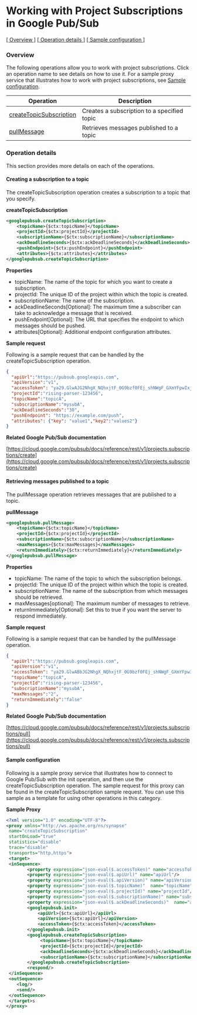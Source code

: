 # Working with Project Subscriptions in Google Pub/Sub

[[  Overview ]](#overview)  [[ Operation details ]](#operation-details)  [[  Sample configuration  ]](#sample-configuration)

### Overview 

The following operations allow you to work with project subscriptions. Click an operation name to see details on how to use it.
For a sample proxy service that illustrates how to work with project subscriptions, see [Sample configuration](#sample-configuration).

| Operation        | Description |
| ------------- |-------------|
| [createTopicSubscription](#creating-a-subscription-to-a-topic)    | Creates a subscription to a specified topic |
| [pullMessage](#retrieving-messages-published-to-a-topic)      | Retrieves messages published to a topic     |

### Operation details

This section provides more details on each of the operations.

#### Creating a subscription to a topic
The createTopicSubscription operation creates a subscription to a topic that you specify.

**createTopicSubscription**
```xml
<googlepubsub.createTopicSubscription>
    <topicName>{$ctx:topicName}</topicName>
    <projectId>{$ctx:projectId}</projectId>
    <subscriptionName>{$ctx:subscriptionName}</subscriptionName>
    <ackDeadlineSeconds>{$ctx:ackDeadlineSeconds}</ackDeadlineSeconds>
    <pushEndpoint>{$ctx:pushEndpoint}</pushEndpoint>
    <attributes>{$ctx:attributes}</attributes>
</googlepubsub.createTopicSubscription>
```

**Properties**
* topicName: The name of the topic for which you want to create a subscription.
* projectId: The unique ID of the project within which the topic is created.
* subscriptionName: The name of the subscription.
* ackDeadlineSeconds[Optional]: The maximum time a subscriber can take to acknowledge a message that is received.
* pushEndpoint[Optional]: The URL that specifies the endpoint to which messages should be pushed.
* attributes[Optional]: Additional endpoint configuration attributes.

**Sample request**

Following is a sample request that can be handled by the createTopicSubscription operation.

```json
{
  "apiUrl":"https://pubsub.googleapis.com",
  "apiVersion":"v1",
  "accessToken": "ya29.GlwAJG2NhgX_NQhxjtF_0G9bzf0FEj_shNWgF_GXmYFpwIxjeYQF0XQXukforOeyTAHoFfSQW0x-OrrZ2lj47Z6k6DAYZuUv3ZhJMl-ll4mvouAbc",
  "projectId":"rising-parser-123456",
  "topicName":"topicA",
  "subscriptionName":"mysubA",
  "ackDeadlineSeconds":"30",
  "pushEndpoint": "https://example.com/push",
  "attributes": {"key": "value1","key2":"values2"}
}
```

**Related Google Pub/Sub documentation**

[https://cloud.google.com/pubsub/docs/reference/rest/v1/projects.subscriptions/create](https://cloud.google.com/pubsub/docs/reference/rest/v1/projects.subscriptions/create)

#### Retrieving messages published to a topic

The pullMessage operation retrieves messages that are published to a topic. 

**pullMessage**
```xml
<googlepubsub.pullMessage>
    <topicName>{$ctx:topicName}</topicName>
    <projectId>{$ctx:projectId}</projectId>
    <subscriptionName>{$ctx:subscriptionName}</subscriptionName>
    <maxMessages>{$ctx:maxMessages}</maxMessages>
    <returnImmediately>{$ctx:returnImmediately}</returnImmediately>
</googlepubsub.pullMessage>
```

**Properties**
* topicName: The name of the topic to which the subscription belongs.
* projectId: The unique ID of the project within which the topic is created.
* subscriptionName: The name of the subscription from which messages should be retrieved.
* maxMessages[optional]: The maximum number of messages to retrieve.
* returnImmediately[Optional]: Set this to true if you want the server to respond immediately.

**Sample request**

Following is a sample request that can be handled by the pullMessage operation.

```json
{
  "apiUrl":"https://pubsub.googleapis.com",
  "apiVersion":"v1",
  "accessToken": "ya29.GlwABbJG2NhgX_NQhxjtF_0G9bzf0FEj_shNWgF_GXmYFpwIxjeYQF0XjcrJukforOeyTAHoFfSQW0x-OrrZ2lj47Z6k6DAYZuUv3ZhJMl-ll4mvouAbc",
  "topicName":"topicA",
  "projectId":"rising-parser-123456",
  "subscriptionName":"mysubA",
  "maxMessages":"2",
  "returnImmediately":"false"
}
```
**Related Google Pub/Sub documentation**

[https://cloud.google.com/pubsub/docs/reference/rest/v1/projects.subscriptions/pull](https://cloud.google.com/pubsub/docs/reference/rest/v1/projects.subscriptions/pull)

#### Sample configuration

Following is a sample proxy service that illustrates how to connect to Google Pub/Sub with the init operation, and then use the createTopicSubscription operation. The sample request for this proxy can be found in the createTopicSubscription sample request. You can use this sample as a template for using other operations in this category.

**Sample Proxy**
```xml
<?xml version="1.0" encoding="UTF-8"?>
<proxy xmlns="http://ws.apache.org/ns/synapse"
 name="createTopicSubscription"
 startOnLoad="true"
 statistics="disable"
 trace="disable"
 transports="http,https">
 <target>
 <inSequence>
        <property expression="json-eval($.accessToken)" name="accessToken"/>
        <property expression="json-eval($.apiUrl)" name="apiUrl"/>
        <property expression="json-eval($.apiVersion)" name="apiVersion"/>
        <property expression="json-eval($.topicName)"  name="topicName"/>
        <property expression="json-eval($.projectId)" name="projectId"/>
        <property expression="json-eval($.subscriptionName)" name="subscriptionName"/>
        <property expression="json-eval($.ackDeadlineSeconds)"  name="ackDeadlineSeconds"/>
        <googlepubsub.init>
            <apiUrl>{$ctx:apiUrl}</apiUrl>
            <apiVersion>{$ctx:apiUrl}</apiVersion>
            <accessToken>{$ctx:accessToken}</accessToken>
        </googlepubsub.init>
        <googlepubsub.createTopicSubscription>
             <topicName>{$ctx:topicName}</topicName>
             <projectId>{$ctx:projectId}</projectId>
             <ackDeadlineSeconds>{$ctx:ackDeadlineSeconds}</ackDeadlineSeconds>
             <subscriptionName>{$ctx:subscriptionName}</subscriptionName>
        </googlepubsub.createTopicSubscription>
        <respond/>
 </inSequence>
 <outSequence>
    <log/>
    <send/>
 </outSequence>
 </target>s
</proxy>
```
